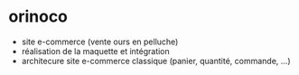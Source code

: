 # orinoco

- site e-commerce (vente ours en pelluche)
- réalisation de la maquette et  intégration
- architecure site e-commerce classique (panier, quantité, commande, ...)
